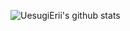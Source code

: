 ![UesugiErii's github stats](https://github-readme-stats.vercel.app/api?username=UesugiErii&show_icons=true&theme=tokyonight)
